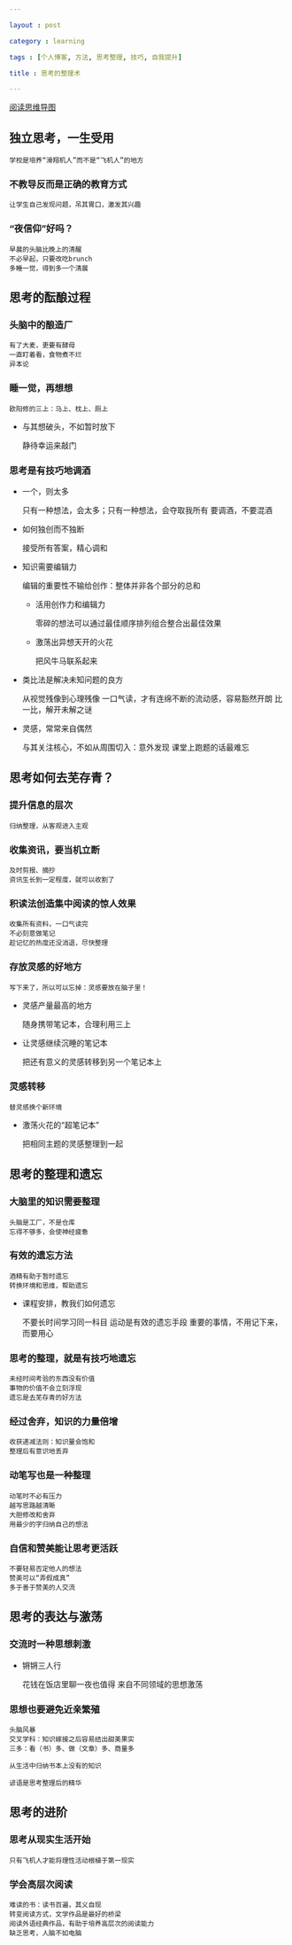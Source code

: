 ```yaml
---

layout : post

category : learning

tags : [个人博客, 方法, 思考整理, 技巧, 自我提升]

title : 思考的整理术

---
```


[阅读思维导图](https://www.mindmeister.com/external/drive/do_open?file_id=0B6K98da0px63SVdFV09kbklSSEk)

## 独立思考，一生受用

	学校是培养“滑翔机人”而不是“飞机人”的地方


### 不教导反而是正确的教育方式

	让学生自己发现问题，吊其胃口，激发其兴趣

### “夜信仰”好吗？

	早晨的头脑比晚上的清醒
	不必早起，只要改吃brunch
	多睡一觉，得到多一个清晨

## 思考的酝酿过程


### 头脑中的酿造厂

	有了大麦，更要有酵母
	一直盯着看，食物煮不烂
	异本论

### 睡一觉，再想想

	欧阳修的三上：马上、枕上、厕上
	
- 与其想破头，不如暂时放下

	静待幸运来敲门

### 思考是有技巧地调酒

- 一个，则太多

	只有一种想法，会太多；只有一种想法，会夺取我所有
	要调酒，不要混酒
	
- 如何独创而不独断

	接受所有答案，精心调和
	
- 知识需要编辑力

	编辑的重要性不输给创作：整体并非各个部分的总和
	
	 - 活用创作力和编辑力
	 
		零碎的想法可以通过最佳顺序排列组合整合出最佳效果
		
	 - 激荡出异想天开的火花
	 
		把风牛马联系起来
		
- 类比法是解决未知问题的良方

	从视觉残像到心理残像
	一口气读，才有连绵不断的流动感，容易豁然开朗
	比一比，解开未解之谜
	
- 灵感，常常来自偶然

	与其关注核心，不如从周围切入：意外发现
	课堂上跑题的话最难忘

## 思考如何去芜存青？


### 提升信息的层次

	归纳整理，从客观进入主观

### 收集资讯，要当机立断

	及时剪报、摘抄
	资讯生长到一定程度，就可以收割了

### 积读法创造集中阅读的惊人效果

	收集所有资料，一口气读完
	不必刻意做笔记
	趁记忆的热度还没消退，尽快整理

### 存放灵感的好地方

	写下来了，所以可以忘掉：灵感要放在脑子里！
	
- 灵感产量最高的地方

	随身携带笔记本，合理利用三上
	
- 让灵感继续沉睡的笔记本

	把还有意义的灵感转移到另一个笔记本上

### 灵感转移

	替灵感换个新环境
	
- 激荡火花的“超笔记本”

	把相同主题的灵感整理到一起

## 思考的整理和遗忘


### 大脑里的知识需要整理

	头脑是工厂，不是仓库
	忘得不够多，会使神经疲惫

### 有效的遗忘方法

	酒精有助于暂时遗忘
	转换环境和思维，帮助遗忘
	
- 课程安排，教我们如何遗忘

	不要长时间学习同一科目
	运动是有效的遗忘手段
	重要的事情，不用记下来，而要用心

### 思考的整理，就是有技巧地遗忘

	未经时间考验的东西没有价值
	事物的价值不会立刻浮现
	遗忘是去芜存青的好方法

### 经过舍弃，知识的力量倍增

	收获递减法则：知识量会饱和
	整理后有意识地丢弃

### 动笔写也是一种整理

	动笔时不必有压力
	越写思路越清晰
	大胆修改和舍弃
	用最少的字归纳自己的想法


### 自信和赞美能让思考更活跃

	不要轻易否定他人的想法
	赞美可以“弄假成真”
	多于善于赞美的人交流

## 思考的表达与激荡


### 交流时一种思想刺激

- 锵锵三人行

	花钱在饭店里聊一夜也值得
	来自不同领域的思想激荡

### 思想也要避免近亲繁殖

	头脑风暴
	交叉学科：知识嫁接之后容易结出甜美果实
	三多：看（书）多、做（文章）多、商量多

	从生活中归纳书本上没有的知识

	谚语是思考整理后的精华


## 思考的进阶


### 思考从现实生活开始

	只有飞机人才能将理性活动根植于第一现实

### 学会高层次阅读

	难读的书：读书百遍，其义自现
	转变阅读方式，文学作品是最好的桥梁
	阅读外语经典作品，有助于培养高层次的阅读能力
	缺乏思考，人脑不如电脑
